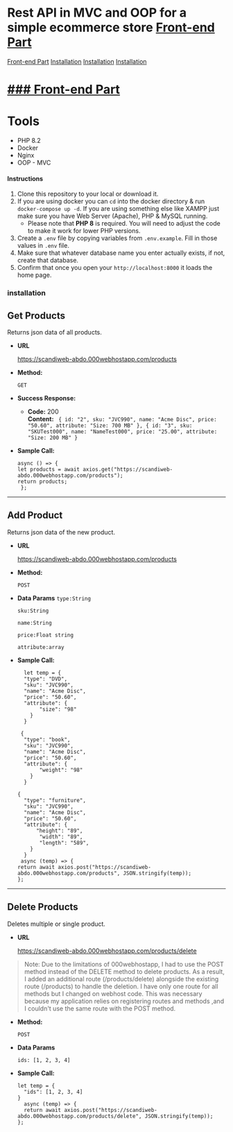 # Rest API in MVC and OOP for a simple ecommerce store [Front-end Part](https://github.com/AbdelwahabTop/scandiweb-ui)
[Front-end Part](#Front-end-Part)
[Installation](#installation)
[Installation](#installation)
[Installation](#installation)

# [### Front-end Part](https://github.com/AbdelwahabTop/scandiweb-ui)

# Tools
  * PHP 8.2
  * Docker
  * Nginx
  * OOP - MVC

 #### Instructions
1. Clone this repository to your local or download it.
2. If you are using docker you can `cd` into the docker directory & run `docker-compose up -d`. If you are using something else like XAMPP just make sure you have Web Server (Apache), PHP & MySQL running.
   * Please note that **PHP 8** is required. You will need to adjust the code to make it work for lower PHP versions.
3. Create a `.env` file by copying variables from `.env.example`. Fill in those values in `.env` file.
4. Make sure that whatever database name you enter actually exists, if not, create that database.
5. Confirm that once you open your `http://localhost:8000` it loads the home page.

 ### installation


 **Get Products**
----
  Returns json data of all products.

* **URL**

  https://scandiweb-abdo.000webhostapp.com/products

* **Method:**

  `GET`

* **Success Response:**

  * **Code:** 200 <br />
    **Content:** `
{
id: "2",
sku: "JVC990",
name: "Acme Disc",
price: "50.60",
attribute: "Size: 700 MB"
},
{
id: "3",
sku: "SKUTest000",
name: "NameTest000",
price: "25.00",
attribute: "Size: 200 MB"
}`
 

 
* **Sample Call:**

  ```axios
  async () => {
  let products = await axios.get("https://scandiweb-abdo.000webhostapp.com/products");
  return products;
   };
  ```
----
 **Add Product**
----
  Returns json data of the new product.

* **URL**

  https://scandiweb-abdo.000webhostapp.com/products

* **Method:**

  `POST`

* **Data Params**
  `type:String `

  `sku:String `
  
  `name:String `
  
  `price:Float string `
  
  `attribute:array `

* **Sample Call:**

  ```axios
    let temp = {
    "type": "DVD",
    "sku": "JVC990",
    "name": "Acme Disc",
    "price": "50.60",
    "attribute": {
         "size": "98"
      }
    }

   {
    "type": "book",
    "sku": "JVC990",
    "name": "Acme Disc",
    "price": "50.60",
    "attribute": {
         "weight": "98"
      }
    }
  
  {
    "type": "furniture",
    "sku": "JVC990",
    "name": "Acme Disc",
    "price": "50.60",
    "attribute": {
        "height": "89",
         "width": "89",
         "length": "589",
      }
    }
   async (temp) => {
  return await axios.post("https://scandiweb-abdo.000webhostapp.com/products", JSON.stringify(temp));
  };
  ```
----
 **Delete Products**
----
  Deletes multiple or single product.

* **URL**

  https://scandiweb-abdo.000webhostapp.com/products/delete

> Note: Due to the limitations of 000webhostapp, I had to use the POST method instead of the DELETE method to delete products. 
As a result, I added an additional route (/products/delete) alongside the existing route (/products) to handle the deletion. I have only one route for all methods but I changed on webhost code. This was necessary because my application relies on registering routes and methods ,and I couldn't use the same route with the POST method.

* **Method:**

  `POST`

* **Data Params**

  `ids: [1, 2, 3, 4]`
 
* **Sample Call:**

  ```axios
  let temp = {
    "ids": [1, 2, 3, 4]
  }
    async (temp) => {
    return await axios.post("https://scandiweb-abdo.000webhostapp.com/products/delete", JSON.stringify(temp));
  };
  ```
